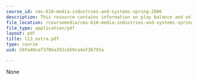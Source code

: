 ```yaml
---
course_id: cms-610-media-industries-and-systems-spring-2006
description: This resource contains information on play balance and online games.
file_location: /coursemedia/cms-610-media-industries-and-systems-spring-2006/50fa40cef3706a393cb59ca4af36793a_l13_extra.pdf
file_type: application/pdf
layout: pdf
title: l13_extra.pdf
type: course
uid: 50fa40cef3706a393cb59ca4af36793a

---
```

None